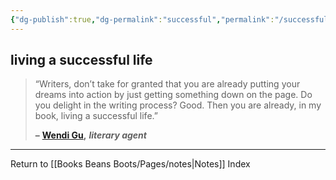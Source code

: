 ```yaml
---
{"dg-publish":true,"dg-permalink":"successful","permalink":"/successful/","dgPassFrontmatter":true}
---
```



## living a successful life

> “Writers, don’t take for granted that you are already putting your dreams into action by just getting something down on the page. Do you delight in the writing process? Good. Then you are already, in my book, living a successful life.”
> 
> **–** [**Wendi Gu**](https://londonwriterssalon.us4.list-manage.com/track/click?u=8b047263967451488070a8ad0&id=2e3d97b706&e=bc5cbc9b90)**,** _**literary agent**_

---

Return to [[Books Beans Boots/Pages/notes\|Notes]] Index